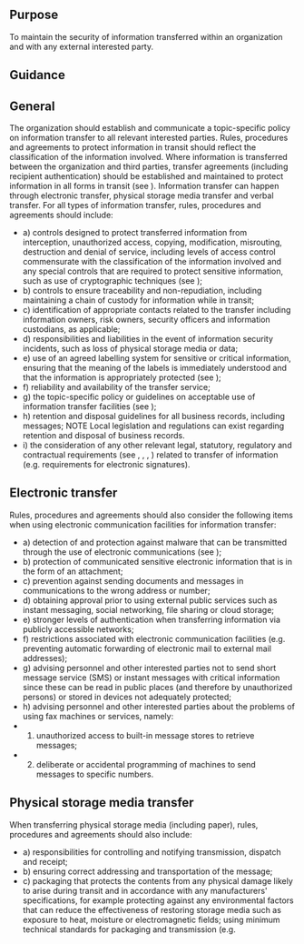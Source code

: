 ## Purpose
To  maintain  the  security  of  information  transferred  within  an  organization  and  with  any  external interested party.
## Guidance
## General
The  organization  should  establish  and  communicate  a  topic-specific  policy  on  information  transfer to all relevant interested parties. Rules, procedures and agreements to protect information in transit
should reflect the classification of the information involved. Where information is transferred between the organization and third parties, transfer agreements (including recipient authentication) should be established and maintained to protect information in all forms in transit (see ).
Information  transfer  can  happen  through  electronic  transfer,  physical  storage  media  transfer  and verbal transfer.
For all types of information transfer, rules, procedures and agreements should include:
- a) controls  designed  to  protect  transferred  information  from  interception,  unauthorized  access, copying,  modification,  misrouting,  destruction  and  denial  of  service,  including  levels  of  access control  commensurate  with  the  classification  of  the  information  involved  and  any  special controls  that  are  required  to  protect  sensitive  information,  such  as  use  of  cryptographic techniques (see  );
- b) controls to ensure traceability and non-repudiation, including maintaining a chain of custody for information while in transit;
- c) identification  of  appropriate  contacts  related  to  the  transfer  including  information  owners,  risk owners, security officers and information custodians, as applicable;
- d) responsibilities and liabilities in the event of information security incidents, such as loss of physical storage media or data;
- e) use of an agreed labelling system for sensitive or critical information, ensuring that the meaning of the labels is immediately understood and that the information is appropriately protected (see  );
- f) reliability and availability of the transfer service;
- g) the topic-specific policy or guidelines on acceptable use of information transfer facilities (see  );
- h) retention and disposal guidelines for all business records, including messages;
NOTE Local legislation and regulations can exist regarding retention and disposal of business records.
- i) the consideration of any other relevant legal, statutory, regulatory and contractual requirements (see  ,  ,  ,  )  related  to  transfer  of  information  (e.g.  requirements  for  electronic signatures).
## Electronic transfer
Rules,  procedures  and  agreements  should  also  consider  the  following  items  when  using  electronic communication facilities for information transfer:
- a) detection of and protection against malware that can be transmitted through the use of electronic communications (see  );
- b) protection of communicated sensitive electronic information that is in the form of an attachment;
- c) prevention against sending documents and messages in communications to the wrong address or number;
- d) obtaining  approval  prior  to  using  external  public  services  such  as  instant  messaging,  social networking, file sharing or cloud storage;
- e) stronger levels of authentication when transferring information via publicly accessible networks;
- f) restrictions associated with electronic communication  facilities (e.g.  preventing  automatic forwarding of electronic mail to external mail addresses);
- g) advising personnel and other interested parties not to send short message service (SMS) or instant messages  with  critical  information  since  these  can  be  read  in  public  places  (and  therefore  by unauthorized persons) or stored in devices not adequately protected;
- h) advising  personnel  and  other  interested  parties  about  the  problems  of  using  fax  machines  or services, namely:
- 1) unauthorized access to built-in message stores to retrieve messages;
- 2) deliberate or accidental programming of machines to send messages to specific numbers.
## Physical storage media transfer
When transferring physical storage media (including paper), rules, procedures and agreements should also include:
- a) responsibilities for controlling and notifying transmission, dispatch and receipt;
- b) ensuring correct addressing and transportation of the message;
- c) packaging  that  protects  the  contents  from  any  physical  damage  likely  to  arise  during  transit and  in  accordance  with  any  manufacturers'  specifications,  for  example  protecting  against  any environmental  factors  that  can  reduce  the  effectiveness  of  restoring  storage  media  such  as exposure  to  heat,  moisture  or  electromagnetic  fields;  using  minimum  technical  standards  for packaging and transmission (e.g. 